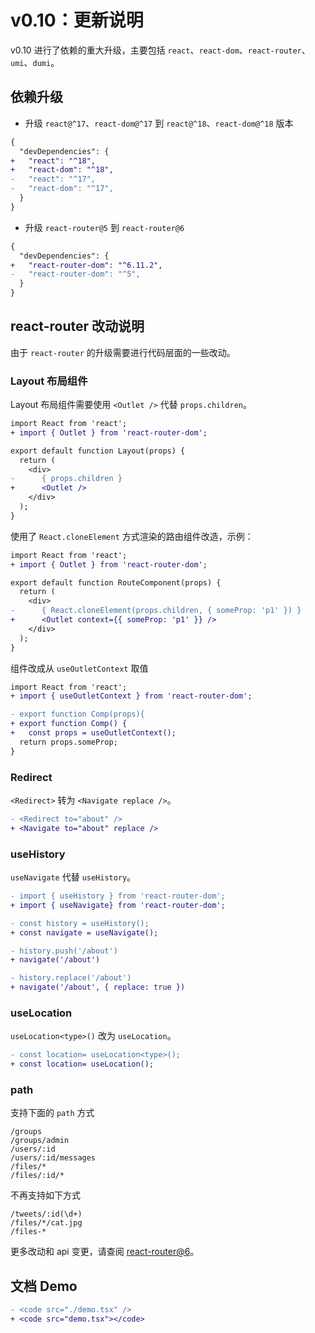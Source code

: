 # v0.10：更新说明

v0.10 进行了依赖的重大升级，主要包括 `react`、`react-dom`、`react-router`、`umi`、`dumi`。

## 依赖升级

- 升级 `react@^17`、`react-dom@^17` 到 `react@^18`、`react-dom@^18` 版本

```diff
{
  "devDependencies": {
+   "react": "^18",
+   "react-dom": "^18",
-   "react": "^17",
-   "react-dom": "^17",
  }
}
```

- 升级 `react-router@5` 到 `react-router@6`

```diff
{
  "devDependencies": {
+   "react-router-dom": "^6.11.2",
-   "react-router-dom": "^5",
  }
}
```

## react-router 改动说明

由于 `react-router` 的升级需要进行代码层面的一些改动。

### Layout 布局组件

Layout 布局组件需要使用 `<Outlet />` 代替 `props.children`。

```diff
import React from 'react';
+ import { Outlet } from 'react-router-dom';

export default function Layout(props) {
  return (
    <div>
-      { props.children }
+      <Outlet />
    </div>
  );
}
```

使用了 `React.cloneElement` 方式渲染的路由组件改造，示例：

```diff
import React from 'react';
+ import { Outlet } from 'react-router-dom';

export default function RouteComponent(props) {
  return (
    <div>
-      { React.cloneElement(props.children, { someProp: 'p1' }) }
+      <Outlet context={{ someProp: 'p1' }} />
    </div>
  );
}
```

组件改成从 `useOutletContext` 取值

```diff
import React from 'react';
+ import { useOutletContext } from 'react-router-dom';

- export function Comp(props){
+ export function Comp() {
+   const props = useOutletContext();
  return props.someProp;
}
```

### Redirect

`<Redirect>` 转为 `<Navigate replace />`。

```diff
- <Redirect to="about" />
+ <Navigate to="about" replace />
```

### useHistory

`useNavigate` 代替 `useHistory`。

```diff
- import { useHistory } from 'react-router-dom';
+ import { useNavigate} from 'react-router-dom';

- const history = useHistory();
+ const navigate = useNavigate();

- history.push('/about')
+ navigate('/about')

- history.replace('/about')
+ navigate('/about', { replace: true })
```

### useLocation

`useLocation<type>()` 改为 `useLocation`。

```diff
- const location= useLocation<type>();
+ const location= useLocation();
```

### path

支持下面的 `path` 方式

```
/groups
/groups/admin
/users/:id
/users/:id/messages
/files/*
/files/:id/*
```

不再支持如下方式
```
/tweets/:id(\d+)
/files/*/cat.jpg
/files-*
```

更多改动和 api 变更，请查阅 [react-router@6](https://reactrouter.com/en/main/upgrading/v5)。

## 文档 Demo

```diff
- <code src="./demo.tsx" />
+ <code src="demo.tsx"></code>
```
